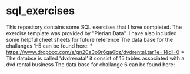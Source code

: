 # sql_exercises
This repository contains some SQL exercises that I have completed. The exercise template was provided by "Pierian Data". I have also included some helpful cheet sheets for future reference
The data base for the challanges 1-5 can be found here:
    * https://www.dropbox.com/s/gn20a3o9r6qa0bz/dvdrental.tar?e=1&dl=0
    * The databse is called 'dvdrenatal' it consist of 15 tables associated with a dvd rental business
The data base for challange 6 can be found here:
    
